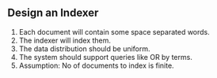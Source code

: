 ## Design an Indexer

1. Each document will contain some space separated words.
2. The indexer will index them.
3. The data distribution should be uniform.
4. The system should support queries like OR by terms.
5. Assumption: No of documents to index is finite.